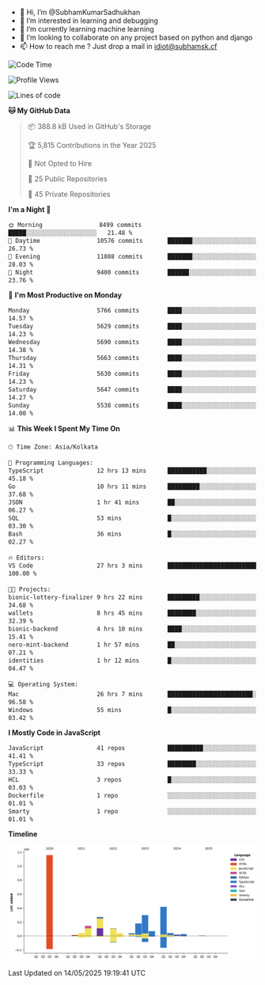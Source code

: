 - 👋 Hi, I’m @SubhamKumarSadhukhan
- 👀 I’m interested in learning and debugging
- 🌱 I’m currently learning machine learning
- 💞️ I’m looking to collaborate on any project based on python and django
- 📫 How to reach me ?
      Just drop a mail in idiot@subhamsk.cf

<!---
SubhamKumarSadhukhan/SubhamKumarSadhukhan is a ✨ special ✨ repository because its `README.md` (this file) appears on your GitHub profile.
You can click the Preview link to take a look at your changes.
--->


<!--START_SECTION:waka-->
![Code Time](http://img.shields.io/badge/Code%20Time-2%2C905%20hrs%2055%20mins-blue)

![Profile Views](http://img.shields.io/badge/Profile%20Views-0-blue)

![Lines of code](https://img.shields.io/badge/From%20Hello%20World%20I%27ve%20Written-2.9%20million%20lines%20of%20code-blue)

**🐱 My GitHub Data** 

> 📦 388.8 kB Used in GitHub's Storage 
 > 
> 🏆 5,815 Contributions in the Year 2025
 > 
> 🚫 Not Opted to Hire
 > 
> 📜 25 Public Repositories 
 > 
> 🔑 45 Private Repositories 
 > 
**I'm a Night 🦉** 

```text
🌞 Morning                8499 commits        █████░░░░░░░░░░░░░░░░░░░░   21.48 % 
🌆 Daytime                10576 commits       ███████░░░░░░░░░░░░░░░░░░   26.73 % 
🌃 Evening                11088 commits       ███████░░░░░░░░░░░░░░░░░░   28.03 % 
🌙 Night                  9400 commits        ██████░░░░░░░░░░░░░░░░░░░   23.76 % 
```
📅 **I'm Most Productive on Monday** 

```text
Monday                   5766 commits        ████░░░░░░░░░░░░░░░░░░░░░   14.57 % 
Tuesday                  5629 commits        ████░░░░░░░░░░░░░░░░░░░░░   14.23 % 
Wednesday                5690 commits        ████░░░░░░░░░░░░░░░░░░░░░   14.38 % 
Thursday                 5663 commits        ████░░░░░░░░░░░░░░░░░░░░░   14.31 % 
Friday                   5630 commits        ████░░░░░░░░░░░░░░░░░░░░░   14.23 % 
Saturday                 5647 commits        ████░░░░░░░░░░░░░░░░░░░░░   14.27 % 
Sunday                   5538 commits        ████░░░░░░░░░░░░░░░░░░░░░   14.00 % 
```


📊 **This Week I Spent My Time On** 

```text
🕑︎ Time Zone: Asia/Kolkata

💬 Programming Languages: 
TypeScript               12 hrs 13 mins      ███████████░░░░░░░░░░░░░░   45.18 % 
Go                       10 hrs 11 mins      █████████░░░░░░░░░░░░░░░░   37.68 % 
JSON                     1 hr 41 mins        ██░░░░░░░░░░░░░░░░░░░░░░░   06.27 % 
SQL                      53 mins             █░░░░░░░░░░░░░░░░░░░░░░░░   03.30 % 
Bash                     36 mins             █░░░░░░░░░░░░░░░░░░░░░░░░   02.27 % 

🔥 Editors: 
VS Code                  27 hrs 3 mins       █████████████████████████   100.00 % 

🐱‍💻 Projects: 
bionic-lottery-finalizer 9 hrs 22 mins       █████████░░░░░░░░░░░░░░░░   34.68 % 
wallets                  8 hrs 45 mins       ████████░░░░░░░░░░░░░░░░░   32.39 % 
bionic-backend           4 hrs 10 mins       ████░░░░░░░░░░░░░░░░░░░░░   15.41 % 
nero-mint-backend        1 hr 57 mins        ██░░░░░░░░░░░░░░░░░░░░░░░   07.21 % 
identities               1 hr 12 mins        █░░░░░░░░░░░░░░░░░░░░░░░░   04.47 % 

💻 Operating System: 
Mac                      26 hrs 7 mins       ████████████████████████░   96.58 % 
Windows                  55 mins             █░░░░░░░░░░░░░░░░░░░░░░░░   03.42 % 
```

**I Mostly Code in JavaScript** 

```text
JavaScript               41 repos            ██████████░░░░░░░░░░░░░░░   41.41 % 
TypeScript               33 repos            ████████░░░░░░░░░░░░░░░░░   33.33 % 
HCL                      3 repos             █░░░░░░░░░░░░░░░░░░░░░░░░   03.03 % 
Dockerfile               1 repo              ░░░░░░░░░░░░░░░░░░░░░░░░░   01.01 % 
Smarty                   1 repo              ░░░░░░░░░░░░░░░░░░░░░░░░░   01.01 % 
```



**Timeline**

![Lines of Code chart](https://raw.githubusercontent.com/SubhamKumarSadhukhan/SubhamKumarSadhukhan/main/assets/bar_graph.png)


 Last Updated on 14/05/2025 19:19:41 UTC
<!--END_SECTION:waka-->
